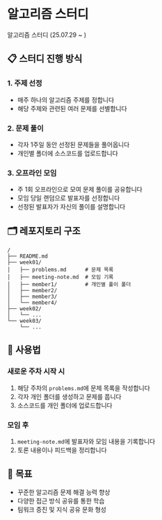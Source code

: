 # 알고리즘 스터디


알고리즘 스터디 (25.07.29 ~ )

## 📋 스터디 진행 방식

### 1. 주제 선정
- 매주 하나의 알고리즘 주제를 정합니다
- 해당 주제와 관련된 여러 문제를 선별합니다

### 2. 문제 풀이
- 각자 1주일 동안 선정된 문제들을 풀어옵니다
- 개인별 폴더에 소스코드를 업로드합니다

### 3. 오프라인 모임
- 주 1회 오프라인으로 모여 문제 풀이를 공유합니다
- 모임 당일 랜덤으로 발표자를 선정합니다
- 선정된 발표자가 자신의 풀이를 설명합니다

## 🗂️ 레포지토리 구조

```
/
├── README.md
├── week01/
│   ├── problems.md      # 문제 목록
│   ├── meeting-note.md  # 모임 기록
│   ├── member1/         # 개인별 풀이 폴더
│   ├── member2/
│   ├── member3/
│   └── member4/
├── week02/
│   └── ...
└── week03/
    └── ...
```

## 📝 사용법

### 새로운 주차 시작 시
1. 해당 주차의 `problems.md`에 문제 목록을 작성합니다
2. 각자 개인 폴더를 생성하고 문제를 풉니다
3. 소스코드를 개인 폴더에 업로드합니다

### 모임 후
1. `meeting-note.md`에 발표자와 모임 내용을 기록합니다
2. 토론 내용이나 피드백을 정리합니다

## 🎯 목표

- 꾸준한 알고리즘 문제 해결 능력 향상
- 다양한 접근 방식 공유를 통한 학습
- 팀워크 증진 및 지식 공유 문화 형성